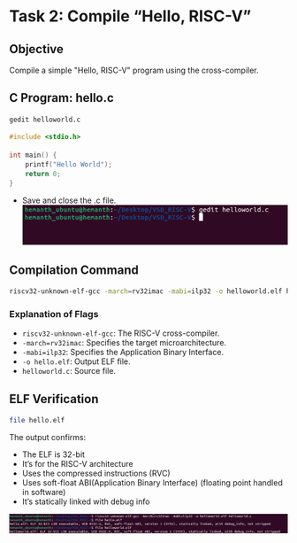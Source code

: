 
# Task 2: Compile “Hello, RISC-V”

## Objective
Compile a simple "Hello, RISC-V" program using the cross-compiler.

## C Program: hello.c
```bash
gedit helloworld.c
```
```c
#include <stdio.h>

int main() {
    printf("Hello World");
    return 0;
}
```
- Save and close the .c file.
![Create](<./Output Screenshots/Creating Helloworld.c.png>)

## Compilation Command
```bash
riscv32-unknown-elf-gcc -march=rv32imac -mabi=ilp32 -o helloworld.elf helloworld.c
```

### Explanation of Flags
- `riscv32-unknown-elf-gcc`: The RISC-V cross-compiler.
- `-march=rv32imac`: Specifies the target microarchitecture.
- `-mabi=ilp32`: Specifies the Application Binary Interface.
- `-o hello.elf`: Output ELF file.
- `helloworld.c`: Source file.

## ELF Verification
```bash
file hello.elf
```
The output confirms:

- The ELF is 32-bit
- It’s for the RISC-V architecture
- Uses the compressed instructions (RVC)
- Uses soft-float ABI(Application Binary Interface) (floating point handled in software)
- It’s statically linked with debug info

![Compile Output](<./Output Screenshots/Compiling Helloworld.c.png>)
